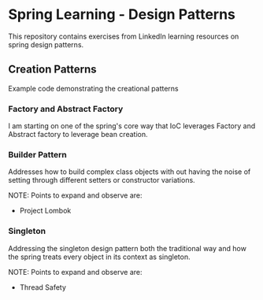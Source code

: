 # Spring Learning - Design Patterns

This repository contains exercises from LinkedIn learning resources on spring design patterns.

## Creation Patterns 

Example code demonstrating the creational patterns

### Factory and Abstract Factory

I am starting on one of the spring's core way that IoC leverages Factory and Abstract factory to leverage bean creation.

### Builder Pattern

Addresses how to build complex class objects with out having the noise of setting through different setters or constructor variations.

NOTE: Points to expand and observe are:
- Project Lombok

### Singleton

Addressing the singleton design pattern both the traditional way and how the spring treats every object in its context as singleton.

NOTE: Points to expand and observe are:
- Thread Safety